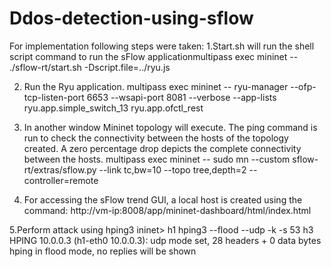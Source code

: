 # Ddos-detection-using-sflow

For implementation following steps were taken:
1.Start.sh will run the shell script command to run the sFlow applicationmultipass exec mininet -- ./sflow-rt/start.sh -Dscript.file=../ryu.js

2. Run the Ryu application. 
multipass exec mininet -- ryu-manager --ofp-tcp-listen-port 6653 --wsapi-port 8081 --verbose --app-lists ryu.app.simple_switch_13 ryu.app.ofctl_rest

3. In another window Mininet topology will execute. The ping command is run to check the connectivity between the hosts of the topology created. A zero percentage drop depicts the complete connectivity between the hosts.
multipass exec mininet -- sudo mn --custom sflow-rt/extras/sflow.py --link tc,bw=10 --topo tree,depth=2 --controller=remote

4. For accessing the sFlow trend GUI, a local host is created using the command: http://vm-ip:8008/app/mininet-dashboard/html/index.html 

5.Perform attack using hping3
ininet> h1 hping3 --flood --udp -k -s 53 h3
HPING 10.0.0.3 (h1-eth0 10.0.0.3): udp mode set, 28 headers + 0 data bytes
hping in flood mode, no replies will be shown


